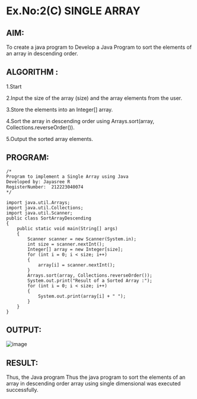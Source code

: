 # Ex.No:2(C)    SINGLE ARRAY

## AIM:
To create a java program to Develop a Java Program to sort the elements of an array in descending order.

## ALGORITHM :
1.Start

2.Input the size of the array (size) and the array elements from the user.

3.Store the elements into an Integer[] array.

4.Sort the array in descending order using Arrays.sort(array, Collections.reverseOrder()).

5.Output the sorted array elements.




## PROGRAM:
 ```
/*
Program to implement a Single Array using Java
Developed by: Jayasree R
RegisterNumber:  212223040074
*/
```

```
import java.util.Arrays;
import java.util.Collections;
import java.util.Scanner;
public class SortArrayDescending 
{
    public static void main(String[] args) 
    {
        Scanner scanner = new Scanner(System.in);
        int size = scanner.nextInt();
        Integer[] array = new Integer[size];
        for (int i = 0; i < size; i++)
        {
            array[i] = scanner.nextInt();
        }
        Arrays.sort(array, Collections.reverseOrder());
        System.out.print("Result of a Sorted Array :");
        for (int i = 0; i < size; i++) 
        {
            System.out.print(array[i] + " ");
        }
    }
}
```







## OUTPUT:
![image](https://github.com/user-attachments/assets/30064c7b-fd8c-46fa-ab5b-b60cd1b3cddd)



## RESULT:
Thus, the Java program Thus the java program to sort the elements of an array in descending order array using single dimensional  was executed successfully.


